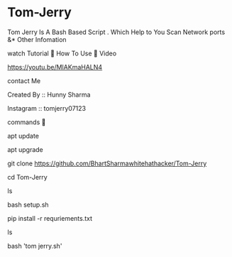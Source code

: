 # Tom-Jerry
Tom Jerry Is A Bash Based Script . Which Help to You Scan Network ports &* Other Infomation


watch Tutorial 📌 How To Use 📌 Video 

https://youtu.be/MIAKmaHALN4

contact Me 

Created By :: Hunny Sharma

Instagram :: tomjerry07123 

commands 📌

apt update

apt upgrade 

git clone https://github.com/BhartSharmawhitehathacker/Tom-Jerry

cd Tom-Jerry

ls

bash setup.sh

pip install -r requriements.txt

ls

bash 'tom jerry.sh'



